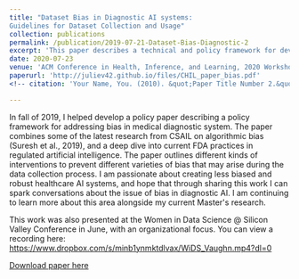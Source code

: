 ```yaml
---
title: "Dataset Bias in Diagnostic AI systems:
Guidelines for Dataset Collection and Usage"
collection: publications
permalink: /publication/2019-07-21-Dataset-Bias-Diagnostic-2
excerpt: 'This paper describes a technical and policy framework for developing less biased/more robust healthcare AI systems.'
date: 2020-07-23
venue: 'ACM Conference in Health, Inference, and Learning, 2020 Workshop Paper'
paperurl: 'http://juliev42.github.io/files/CHIL_paper_bias.pdf'
<!-- citation: 'Your Name, You. (2010). &quot;Paper Title Number 2.&quot; <i>Journal 1</i>. 1(2).' -->

---
```

In fall of 2019, I helped develop a policy paper describing a policy framework for addressing bias in medical diagnostic system. The paper combines some of the latest research from CSAIL on algorithmic bias (Suresh et al., 2019), and a deep dive into current FDA practices in regulated artificial intelligence. The paper outlines different kinds of interventions to prevent different varieties of bias that may arise during the data collection process. I am passionate about creating less biased and robust healthcare AI systems, and hope that through sharing this work I can spark conversations about the issue of bias in diagnostic AI. I am continuing to learn more about this area alongside my current Master's research. 

This work was also presented at the Women in Data Science @ Silicon Valley Conference in June, with an organizational focus. You can view a recording here: https://www.dropbox.com/s/minb1ynmktdlvax/WiDS_Vaughn.mp4?dl=0



[Download paper here](http://juliev42.github.io/files/CHIL_paper_bias.pdf)

